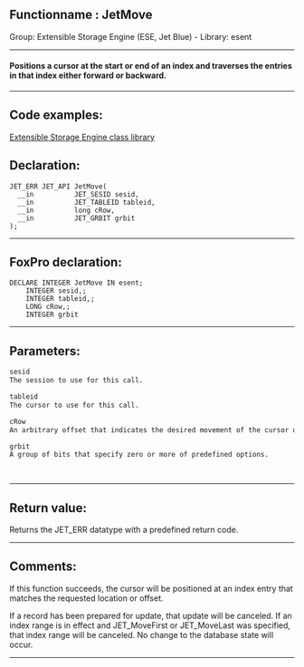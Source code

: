 <link rel="stylesheet" type="text/css" href="../../css/win32api.css">  
<link rel="stylesheet" href="https://cdnjs.cloudflare.com/ajax/libs/font-awesome/4.7.0/css/font-awesome.min.css">

## Functionname : JetMove
Group: Extensible Storage Engine (ESE, Jet Blue) - Library: esent    
***  


#### Positions a cursor at the start or end of an index and traverses the entries in that index either forward or backward.
***  


## Code examples:
[Extensible Storage Engine class library](../../samples/sample_532.md)  

## Declaration:
```foxpro  
JET_ERR JET_API JetMove(
  __in          JET_SESID sesid,
  __in          JET_TABLEID tableid,
  __in          long cRow,
  __in          JET_GRBIT grbit
);  
```  
***  


## FoxPro declaration:
```foxpro  
DECLARE INTEGER JetMove IN esent;
	INTEGER sesid,;
	INTEGER tableid,;
	LONG cRow,;
	INTEGER grbit  
```  
***  


## Parameters:
```txt  
sesid
The session to use for this call.

tableid
The cursor to use for this call.

cRow
An arbitrary offset that indicates the desired movement of the cursor on the current index.

grbit
A group of bits that specify zero or more of predefined options.

  
```  
***  


## Return value:
Returns the JET_ERR datatype with a predefined return code.  
***  


## Comments:
If this function succeeds, the cursor will be positioned at an index entry that matches the requested location or offset.   
  
If a record has been prepared for update, that update will be canceled. If an index range is in effect and JET_MoveFirst or JET_MoveLast was specified, that index range will be canceled. No change to the database state will occur.   
  
***  

